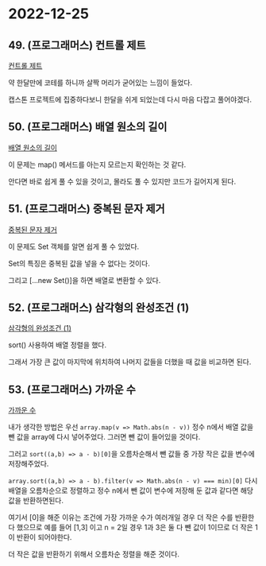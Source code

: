 # 2022-12-25

## 49. (프로그래머스) 컨트롤 제트

[컨트롤 제트](https://school.programmers.co.kr/learn/courses/30/lessons/120853)

약 한달만에 코테를 하니까 살짝 머리가 굳어있는 느낌이 들었다.

캡스톤 프로젝트에 집중하다보니 한달을 쉬게 되었는데 다시 마음 다잡고 풀어야겠다.

## 50. (프로그래머스) 배열 원소의 길이

[배열 원소의 길이](https://school.programmers.co.kr/learn/courses/30/lessons/120854)

이 문제는 map() 메서드를 아는지 모르는지 확인하는 것 같다.

안다면 바로 쉽게 풀 수 있을 것이고, 몰라도 풀 수 있지만 코드가 길어지게 된다.

## 51. (프로그래머스) 중복된 문자 제거

[중복된 문자 제거](https://school.programmers.co.kr/learn/courses/30/lessons/120888)

이 문제도 Set 객체를 알면 쉽게 풀 수 있었다.

Set의 특징은 중복된 값을 넣을 수 없다는 것이다.

그리고 [...new Set()]을 하면 배열로 변환할 수 있다.

## 52. (프로그래머스) 삼각형의 완성조건 (1)

[삼각형의 완성조건 (1)](https://school.programmers.co.kr/learn/courses/30/lessons/120889)

sort() 사용하여 배열 정렬을 했다.

그래서 가장 큰 값이 마지막에 위치하여 나머지 값들을 더했을 때 값을 비교하면 된다.

## 53. (프로그래머스) 가까운 수

[가까운 수](https://school.programmers.co.kr/learn/courses/30/lessons/120890)

내가 생각한 방법은 우선 `array.map(v => Math.abs(n - v))` 정수 n에서 배열 값을 뺀 값을 array에 다시 넣어주었다. 그러면 뺀 값이 들어있을 것이다.

그러고 `sort((a,b) => a - b)[0]`을 오름차순해서 뺀 값들 중 가장 작은 값을 변수에 저장해주었다.

`array.sort((a,b) => a - b).filter(v => Math.abs(n - v) === min)[0]` 다시 배열을 오름차순으로 정렬하고 정수 n에서 뺀 값이 변수에 저장해 둔 값과 같다면 해당 값을 반환하면된다.

여기서 [0]을 해준 이유는 조건에 가장 가까운 수가 여러개일 경우 더 작은 수를 반환한다 했으므로 예를 들어 [1,3] 이고 n = 2일 경우 1과 3은 둘 다 뺀 값이 1이므로 더 작은 1이 반환이 되어야한다.

더 작은 값을 반환하기 위해서 오름차순 정렬을 해준 것이다.

